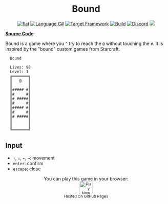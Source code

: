 <h1 align="center">
	Bound
</h1>

<p align="center">
	<a href="https://github.com/ZacharyPatten/dotnet-console-games" alt="GitHub repo"><img alt="flat" src="https://raw.githubusercontent.com/ZacharyPatten/dotnet-console-games/main/.github/resources/github-repo-black.svg"></a>
	<a href="https://docs.microsoft.com/en-us/dotnet/csharp/" alt="GitHub repo"><img alt="Language C#" src="https://raw.githubusercontent.com/ZacharyPatten/dotnet-console-games/main/.github/resources/language-csharp.svg"></a>
	<a href="https://dotnet.microsoft.com/download"><img src="https://raw.githubusercontent.com/ZacharyPatten/dotnet-console-games/main/.github/resources/dotnet-badge.svg" title="Target Framework" alt="Target Framework"></a>
	<a href="https://github.com/ZacharyPatten/dotnet-console-games/actions"><img src="https://github.com/ZacharyPatten/dotnet-console-games/workflows/Bound%20Build/badge.svg" title="Goto Build" alt="Build"></a>
	<a href="https://discord.gg/4XbQbwF" alt="Discord"><img src="https://raw.githubusercontent.com/ZacharyPatten/dotnet-console-games/main/.github/resources/discord-badge.svg" title="Go To Discord Server" alt="Discord"/></a>
	<a href="https://github.com/ZacharyPatten/dotnet-console-games/blob/master/LICENSE" alt="license"><img src="https://raw.githubusercontent.com/ZacharyPatten/dotnet-console-games/main/.github/resources/license-MIT-green.svg" /></a>
</p>

**[Source Code](Program.cs)**

Bound is a game where you `^` try to reach the `@` without touching the `#`. It is inspired by the "bound" custom games from Starcraft.

```
  Bound

  Lives: 98
  Level: 1
  ╔═══════╗
  ║   @   ║
  ║       ║
  ║##### #║
  ║#     #║
  ║# #####║
  ║#     #║
  ║##### #║
  ║#     #║
  ║# #####║
  ║       ║
  ║       ║
  ╚═══════╝
```

## Input

- `↑`, `↓`, `←`, `→`: movement
- `enter`: confirm
- `escape`: close

<p align="center">
	You can play this game in your browser:
	<br />
	<a href="https://zacharypatten.github.io/dotnet-console-games/Bound" alt="Play Now">
		<sub><img height="40"src="https://raw.githubusercontent.com/ZacharyPatten/dotnet-console-games/main/.github/resources/play-badge.svg" title="Play Now" alt="Play Now"/></sub>
	</a>
	<br />
	<sup>Hosted On GitHub Pages</sup>
</p>